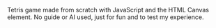 Tetris game made from scratch with JavaScript and the HTML Canvas element. No guide or AI used, just for fun and to test my experience.